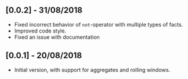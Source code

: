 ## [0.0.2] - 31/08/2018

- Fixed incorrect behavior of `not`-operator with multiple types of facts.
- Improved code style.
- Fixed an issue with documentation

## [0.0.1] - 20/08/2018

- Initial version, with support for aggregates and rolling windows.
